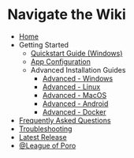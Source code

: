 # Navigate the Wiki

* [Home](Home)
* Getting Started
    * [Quickstart Guide (Windows)](Quickstart-Guide-(Windows))
    * [App Configuration](Configuration)
    * Advanced Installation Guides
        * [Advanced - Windows](Advanced-Installation-for-Windows)
        * [Advanced - Linux](Advanced-Installation-for-Linux)
        * [Advanced - MacOS](Advanced-Installation-for-MacOS)
        * [Advanced - Android](Advanced-Installation-for-Android)
        * [Advanced - Docker](Advanced-Installation-for-Docker)
* [Frequently Asked Questions](Frequently-Asked-Questions)
* [Troubleshooting](Troubleshooting)
* [Latest Release](https://github.com/LeagueOfPoro/CapsuleFarmerEvolved/releases/latest)
* [@League of Poro](https://www.youtube.com/@LeagueOfPoro)